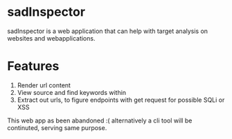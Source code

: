 # sadInspector
sadInspector is a web application that can help with target analysis on websites and webapplications.

# Features
1. Render url content
2. View source and find keywords within
3. Extract out urls, to figure endpoints with get request for possible SQLi or XSS

This web app as been abandoned :( 
    alternatively a cli tool will be continuted, serving same purpose.